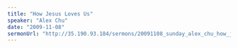 ```yaml
---
title: "How Jesus Loves Us"
speaker: "Alex Chu"
date: "2009-11-08"
sermonUrl: "http://35.190.93.184/sermons/20091108_sunday_alex_chu_how_jesus_loves_us.mp3"
---
```

